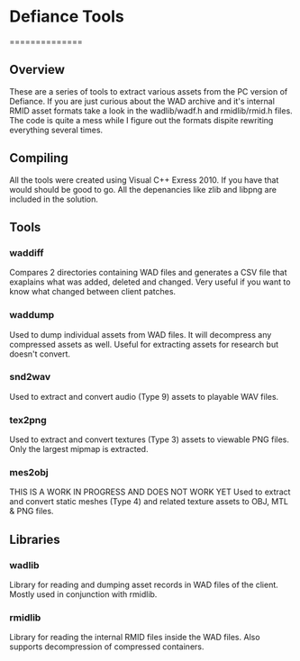 # Defiance Tools #
==============

## Overview ##

These are a series of tools to extract various assets from the PC version of Defiance. If you are just curious about the WAD archive and it's internal RMID asset formats take a look in the wadlib/wadf.h and rmidlib/rmid.h files. The code is quite a mess while I figure out the formats dispite rewriting everything several times. 

## Compiling ##
All the tools were created using Visual C++ Exress 2010. If you have that would should be good to go. All the depenancies like zlib and libpng are included in the solution. 

## Tools ##
### waddiff ###
Compares 2 directories containing WAD files and generates a CSV file that exaplains what was added, deleted and changed. Very useful if you want to know what changed between client patches.  

### waddump ###
Used to dump individual assets from WAD files. It will decompress any compressed assets as well. Useful for extracting assets for research but doesn't convert.  

### snd2wav ###
Used to extract and convert audio (Type 9) assets to playable WAV files.  

### tex2png ###
Used to extract and convert textures (Type 3) assets to viewable PNG files. Only the largest mipmap is extracted.

### mes2obj ###
THIS IS A WORK IN PROGRESS AND DOES NOT WORK YET
Used to extract and convert static meshes (Type 4) and related texture assets to OBJ, MTL & PNG files. 
  
## Libraries ##
### wadlib ###
Library for reading and dumping asset records in WAD files of the client. Mostly used in conjunction with rmidlib. 

### rmidlib ###
Library for reading the internal RMID files inside the WAD files. Also supports decompression of compressed containers. 

